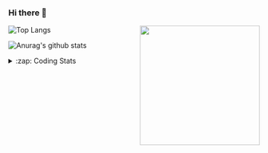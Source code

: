 ### Hi there 👋

<!--
**tao8687/tao8687** is a ✨ _special_ ✨ repository because its `README.md` (this file) appears on your GitHub profile.

Here are some ideas to get you started:

- 🔭 I’m currently working on ...
- 🌱 I’m currently learning ...
- 👯 I’m looking to collaborate on ...
- 🤔 I’m looking for help with ...
- 💬 Ask me about ...
- 📫 How to reach me: ...
- 😄 Pronouns: ...
- ⚡ Fun fact: ...
-->

<img align='right' src="https://media.giphy.com/media/M9gbBd9nbDrOTu1Mqx/giphy.gif" width="240">

  
![Top Langs](https://github-readme-stats.vercel.app/api/top-langs/?username=tao8687&layout=compact&title_color=23238E&text_color=A67D3D)

![Anurag's github stats](https://github-readme-stats.vercel.app/api?username=tao8687&show_icons=true&&text_color=A67D3D&title_color=23238E&show_icons=false&count_private=true&hide=stars)

<details>
  <summary>:zap: Coding Stats</summary>
  <br>
    
<!--START_SECTION:waka-->

```txt
From: 07 October 2025 - To: 14 October 2025

Bash         28 mins         ██████████▒░░░░░░░░░░░░░░   41.88 %
Markdown     19 mins         ███████░░░░░░░░░░░░░░░░░░   28.47 %
YAML         8 mins          ███▒░░░░░░░░░░░░░░░░░░░░░   12.82 %
Other        6 mins          ██▒░░░░░░░░░░░░░░░░░░░░░░   09.40 %
JavaScript   4 mins          █▓░░░░░░░░░░░░░░░░░░░░░░░   07.15 %
```

<!--END_SECTION:waka-->
</details>
